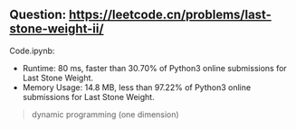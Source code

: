 ## Question: https://leetcode.cn/problems/last-stone-weight-ii/

Code.ipynb:
* Runtime: 80 ms, faster than 30.70% of Python3 online submissions for Last Stone Weight.
* Memory Usage: 14.8 MB, less than 97.22% of Python3 online submissions for Last Stone Weight.
> dynamic programming (one dimension)

